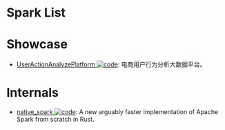 # Spark List

# Showcase

- [UserActionAnalyzePlatform ![code](https://ng-tech.icu/assets/code.svg)](https://github.com/oeljeklaus-you/UserActionAnalyzePlatform): 电商用户行为分析大数据平台。

# Internals

- [native_spark ![code](https://ng-tech.icu/assets/code.svg)](https://github.com/rajasekarv/native_spark): A new arguably faster implementation of Apache Spark from scratch in Rust.

